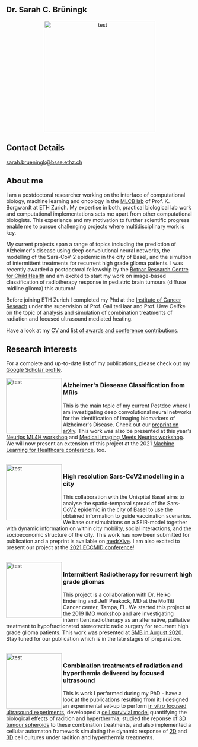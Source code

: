 
## Dr. Sarah C. Brüningk

<p align="center">
<img src="https://user-images.githubusercontent.com/54959592/100919631-5811ab80-34da-11eb-8282-0950e362eeb7.jpeg" alt=test width=300 height=300>
</p>

## Contact Details

sarah.brueningk@bsse.ethz.ch


## About me

I am a postdoctoral researcher working on the interface of computational biology, machine learning and oncology in the [MLCB lab](https://bsse.ethz.ch/mlcb) of Prof. K. Borgwardt at ETH Zurich. My expertise in both, practical biological lab work and computational implementations sets me apart from other computational biologists. This experience and my motivation to further scientific progress enable me to pursue challenging projects where multidisciplinary work is key. 

My current projects span a range of topics including the prediction of Alzheimer's disease using deep convolutional neural networks, the modelling of the Sars-CoV-2 epidemic in the city of Basel, and the simultion of intermittent treatments for recurrent high grade glioma patients. I was recently awarded a postdoctoral fellowship by the [Botnar Research Centre for Child Health](https://brc.ch/early-career-researchers/) and am excited to start my work on image-based classification of radiotherapy response in pediatric brain tumours (diffuse midline glioma) this autumn!

Before joining ETH Zurich I completed my Phd at the [Institute of Cancer Reseach](https://www.icr.ac.uk/) under the supervision of Prof. Gail terHaar and Prof. Uwe Oelfke on the topic of analysis and simulation of combination treatments of radiation and focused ultrasound mediated heating. 

Have a look at my [CV](https://github.com/sbrueningk/sbrueningk.github.io/files/5631559/CV_SBrueningk.pdf) and [list of awards and conference contributions](https://github.com/sbrueningk/sbrueningk.github.io/blob/main/docs/Publications_SBrueningk.pdf).


## Research interests
For a complete and up-to-date list of my publications, please check out my [Google Scholar profile](https://scholar.google.com/citations?user=Wio1KtsAAAAJ&hl=en).

<img align="left" src="https://user-images.githubusercontent.com/54959592/100927903-cc9e1780-34e5-11eb-9be5-87cd54018bf5.png" alt=test width=150 height=150>

### Alzheimer's Diesease Classification from MRIs
This is the main topic of my current Postdoc where I am investigating deep convolutional neural networks for the identification of imaging biomarkers of Alzheimer's Disease. Check out our [preprint on arXiv](https://arxiv.org/abs/2011.06531). This work was also be presented at this year's [Neurips ML4H workshop](https://ml4health.github.io/2020/) and [Medical Imaging Meets Neurips workshop](https://sites.google.com/view/med-neurips-2020). We will now present an extension of this project at the 2021 [Machine Learning for Healthcare conference](https://www.mlforhc.org/), too.
  
<br>
<img align="left" src="https://user-images.githubusercontent.com/54959592/100928293-4cc47d00-34e6-11eb-8f04-39b697737dbe.png" alt=test width=150 height=150>


### High resolution Sars-CoV2 modelling in a city
This collaboration with the Unispital Basel aims to analyse the spatio-temporal spread of the Sars-CoV2 epidemic in the city of Basel to use the obtained information to guide vaccination scenarios. We base our simulations on a SEIR-model together with dynamic information on within city mobility, social interactions, and the socioeconomic structure of the city. This work has now been submitted for publication and a preprint is available on [medrXive](https://medrxiv.org/cgi/content/short/2020.12.15.20248130v1). I am also excited to present our project at the [2021 ECCMID conference](https://www.eccmid.org/)!

<br>
<img align="left" src="https://user-images.githubusercontent.com/54959592/100929177-82b63100-34e7-11eb-8e3b-220c6216df82.png" alt=test width=150 height=150>


### Intermittent Radiotherapy for recurrent high grade gliomas
This project is a collaboration with Dr. Heiko Enderling and Jeff Peakock, MD at the Moffitt Cancer center, Tampa, FL. We started this project at the 2019 [IMO workshop](http://blog.mathematical-oncology.org/IMO-workshop-a-history.html) and are investigating intermittent radiotherapy as an alternative, palliative treatment to hypofractionated stereotactic radio surgery for recurrent high grade glioma patients. This work was presented at [SMB in August 2020](https://smb2020.org/wednesday/#MS2). Stay tuned for our publication which is in the late stages of preparation. 

<br>
<img align="left" src="https://user-images.githubusercontent.com/54959592/100930202-0a506f80-34e9-11eb-8c41-27fb051d0bbc.png" alt=test width=150 height=150>


### Combination treatments of radiation and hyperthemia delivered by focused ultrasound
This is work I performed during my PhD - have a look at the publications resulting from it: I designed an experimental set-up to perform [in vitro focused ultrasound experiments](https://www.ncbi.nlm.nih.gov/pmc/articles/PMC6878221/), developped a [cell survivial model](https://www.tandfonline.com/doi/abs/10.1080/02656736.2017.1341059) quantifying the biological effects of radition and hyperthermia, studied the reponse of [3D tumour spheroids](https://www.nature.com/articles/s41598-020-58569-4) to these combination treatments, and also implemented a cellular automaton framework simulating the dynamic response of [2D](https://royalsocietypublishing.org/doi/full/10.1098/rsif.2017.0681) and [3D](https://www.nature.com/articles/s41598-019-54117-x) cell cultures under radition and hyperthermia treatments. 

[1]: https://user-images.githubusercontent.com/54959592/100919631-5811ab80-34da-11eb-8282-0950e362eeb7.jpeg

